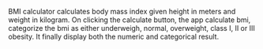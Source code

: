 BMI calculator calculates body mass index given
height in meters and weight in kilogram.
On clicking the calculate button, the app
calculate bmi, categorize the bmi as either
underweigh, normal, overweight, class I, II or III obesity.
It finally display both the numeric and categorical result. 
